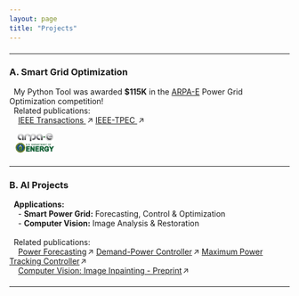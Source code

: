 ```yaml
---
layout: page
title: "Projects"
---
```


<hr style="margin: 20px 0;">
<h3 style="text-align: left;">A. Smart Grid Optimization</h3>

&nbsp;&nbsp;My Python Tool was awarded <strong>$115K</strong> in the 
<a href="https://gocompetition.energy.gov/" target="_blank">ARPA-E</a> Power Grid Optimization competition! <br>
&nbsp;&nbsp;Related publications: <br>
&nbsp;&nbsp;&nbsp;&nbsp;<a href="https://hssharadga.github.io/assets/IEEE_TIA.pdf" target="_blank">IEEE Transactions
  <span style="display: inline-block; transform: rotate(-45deg);">→</span></a>
<a href="https://hssharadga.github.io/assets/IEEE_TPEC.pdf" target="_blank">IEEE-TPEC
  <span style="display: inline-block; transform: rotate(-45deg);">→</span></a>

<div style="text-align: left;">
  <img src="/assets/ARPA-E.jpeg" alt="ARPA-E Logo" style="width:70px; border-radius:10px; margin-left:8pt;">
</div>


<hr style="margin: 20px 0;">
<h3 style="text-align: left;">B. AI Projects</h3>

&nbsp;&nbsp;<strong>Applications:</strong><br>
&nbsp;&nbsp;&nbsp;&nbsp;- <strong>Smart Power Grid:</strong> Forecasting, Control & Optimization<br>
&nbsp;&nbsp;&nbsp;&nbsp;- <strong>Computer Vision:</strong> Image Analysis & Restoration<br><br>
&nbsp;&nbsp;Related publications: <br>
&nbsp;&nbsp;&nbsp;&nbsp;<a href="https://www.sciencedirect.com/science/article/abs/pii/S0960148119320038" target="_blank">Power Forecasting<span style="display: inline-block; transform: rotate(-45deg);">→</span></a>
<a href="https://ieeexplore.ieee.org/abstract/document/8839823" target="_blank">
  Demand-Power Controller<span style="display: inline-block; transform: rotate(-45deg);">→</span></a>
<a href="https://www.mdpi.com/2071-1050/16/3/1021" target="_blank">
  Maximum Power Tracking Controller<span style="display: inline-block; transform: rotate(-45deg);">→</span></a><br>
&nbsp;&nbsp;&nbsp;&nbsp;<a href="https://ssrn.com/abstract=5337189" target="_blank">Computer Vision: Image Inpainting - Preprint<span style="display: inline-block; transform: rotate(-45deg);">→</span></a>

<hr style="margin: 20px 0;">


